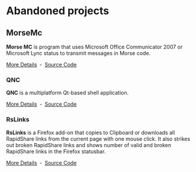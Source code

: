 # Abandoned projects

## MorseMc

**Morse MC** is program that uses Microsoft Office Communicator 2007 or Microsoft Lync status to transmit messages in Morse code. 

[More Details](https://github.com/vurdalakov/abandoned/wiki/MorseMc)&nbsp;&nbsp;&dash;&nbsp;&nbsp;[Source Code](https://github.com/vurdalakov/abandoned/tree/master/morsemc)

### QNC

**QNC** is a multiplatform Qt-based shell application.

[More Details](https://github.com/vurdalakov/abandoned/wiki/QNC)&nbsp;&nbsp;&dash;&nbsp;&nbsp;[Source Code](https://github.com/vurdalakov/abandoned/tree/master/qnc)

### RsLinks

**RsLinks** is a Firefox add-on that copies to Clipboard or downloads all RapidShare links from the current page with one mouse click. It also strikes out broken RapidShare links and shows number of valid and broken RapidShare links in the Firefox statusbar.

[More Details](https://github.com/vurdalakov/abandoned/wiki/RsLinks)&nbsp;&nbsp;&dash;&nbsp;&nbsp;[Source Code](https://github.com/vurdalakov/abandoned/tree/master/rslinks)
